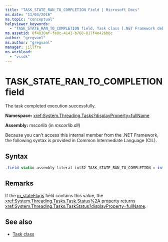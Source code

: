 ```yaml
---
title: "TASK_STATE_RAN_TO_COMPLETION Field | Microsoft Docs"
ms.date: "11/04/2016"
ms.topic: "conceptual"
helpviewer_keywords:
  - "TASK_STATE_RAN_TO_COMPLETION field, Task class [.NET Framework debug engines]"
ms.assetid: 0f4830af-fe0c-4141-b768-817f4e426b8c
author: "gregvanl"
ms.author: "gregvanl"
manager: jillfra
ms.workload:
  - "vssdk"
---
```

# TASK_STATE_RAN_TO_COMPLETION field
The task completed execution successfully.

 **Namespace:** <xref:System.Threading.Tasks?displayProperty=fullName>

 **Assembly:** mscorlib (in *mscorlib.dll*)

 Because you can't access this internal member from the .NET Framework, the following syntax is provided in Common Intermediate Language (CIL).

## Syntax

```csharp
.field static assembly literal int32 TASK_STATE_RAN_TO_COMPLETION = int32(0x02000000)
```

## Remarks
 If the [m_stateFlags](../../extensibility/debugger/m-stateflags-field.md) field contains this value, the <xref:System.Threading.Tasks.Task.Status%2A> property returns <xref:System.Threading.Tasks.TaskStatus?displayProperty=fullName>.

## See also
- [Task class](../../extensibility/debugger/task-class-internal-members.md)
